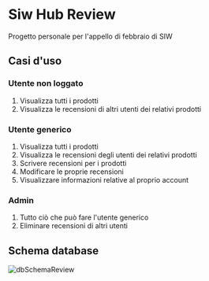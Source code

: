 # Siw Hub Review
Progetto personale per l'appello di febbraio di SIW

## Casi d'uso
### Utente non loggato
1. Visualizza tutti i prodotti
2. Visualizza le recensioni di altri utenti dei relativi prodotti

### Utente generico
1. Visualizza tutti i prodotti
2. Visualizza le recensioni degli utenti dei relativi prodotti
3. Scrivere recensioni per i prodotti
4. Modificare le proprie recensioni
5. Visualizzare informazioni relative al proprio account

### Admin
1. Tutto ciò che può fare l'utente generico
2. Eliminare recensioni di altri utenti


## Schema database 
![dbSchemaReview](https://github.com/Matteoleme/siw-shop/assets/51244120/e7c1aa21-f0d1-4e75-a5d0-1e3dddbddfe8)
